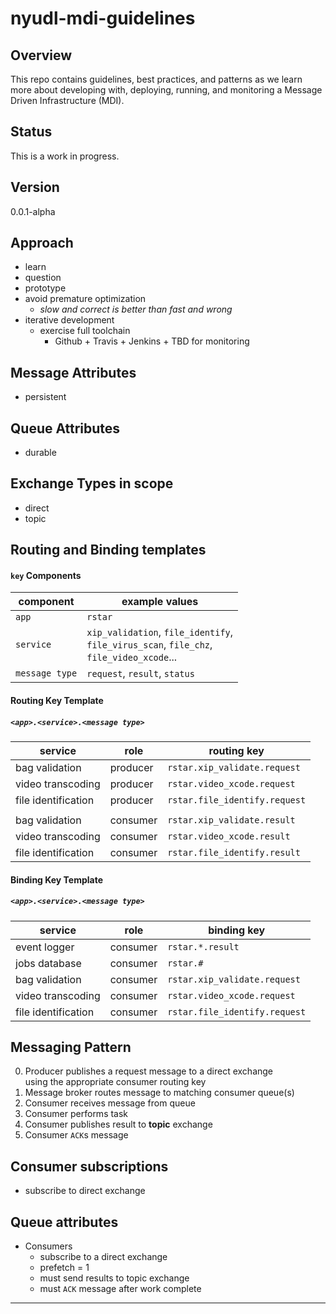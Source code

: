 # nyudl-mdi-guidelines


## Overview
This repo contains guidelines, best practices, and patterns as we
learn more about developing with, deploying, running, and monitoring a
Message Driven Infrastructure (MDI).

## Status
This is a work in progress.


## Version
0.0.1-alpha

## Approach
* learn
* question
* prototype
* avoid premature optimization
  * *slow and correct is better than fast and wrong*
* iterative development
  * exercise full toolchain
    * Github + Travis + Jenkins + TBD for monitoring

## Message Attributes
* persistent

## Queue Attributes
* durable

## Exchange Types in scope
* direct
* topic

## Routing and Binding templates

#### `key` Components
| component      | example values |
|----------------|----------------|
|`app`           | `rstar` |
| `service`      | `xip_validation`, `file_identify`, <br>`file_virus_scan`, `file_chz`, <br>`file_video_xcode`...|
| `message type` | `request`, `result`, `status` |


#### Routing Key Template
##### `<app>.<service>.<message type>`
| service             | role     | routing key                   |
|---------------------|----------|-------------------------------|
| bag validation      | producer | `rstar.xip_validate.request`  |
| video transcoding   | producer | `rstar.video_xcode.request`   |
| file identification | producer | `rstar.file_identify.request` |
|                     |          |                               |
| bag validation      | consumer | `rstar.xip_validate.result`   |
| video transcoding   | consumer | `rstar.video_xcode.result`    |
| file identification | consumer | `rstar.file_identify.result`  |


#### Binding Key Template
##### `<app>.<service>.<message type>`
| service             | role     | binding key                   |
|---------------------|----------|-------------------------------|
| event logger        | consumer | `rstar.*.result`              |
| jobs database       | consumer | `rstar.#`                     |
| bag validation      | consumer | `rstar.xip_validate.request`  |
| video transcoding   | consumer | `rstar.video_xcode.request`   |
| file identification | consumer | `rstar.file_identify.request` |


## Messaging Pattern
0. Producer publishes a request message to a direct exchange  
   using the appropriate consumer routing key
0. Message broker routes message to matching consumer queue(s)
0. Consumer receives message from queue
0. Consumer performs task
0. Consumer publishes result to **topic** exchange
0. Consumer `ACK`s message

## Consumer subscriptions
* subscribe to direct exchange

## Queue attributes
* Consumers
  * subscribe to a direct exchange
  * prefetch = 1
  * must send results to topic exchange
  * must `ACK` message after work complete

----
